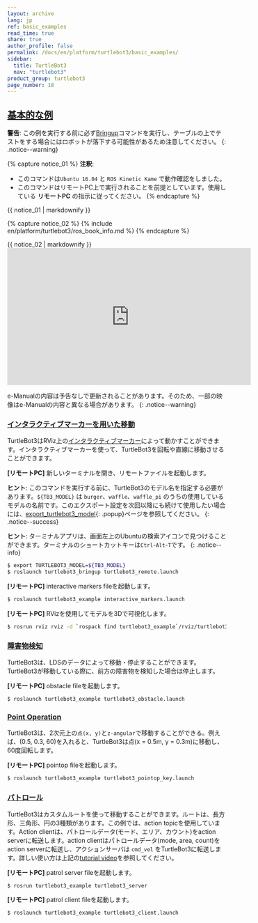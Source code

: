 ```yaml
---
layout: archive
lang: jp
ref: basic_examples
read_time: true
share: true
author_profile: false
permalink: /docs/en/platform/turtlebot3/basic_examples/
sidebar:
  title: TurtleBot3
  nav: "turtlebot3"
product_group: turtlebot3
page_number: 18
---
```


<div style="counter-reset: h1 8"></div>
<div style="counter-reset: h2 2"></div>

<!--[dummy Header 1]>
  <h1 id="basic-operation"><a href="#basic-operation">Basic Operation</a></h1>
<![end dummy Header 1]-->

## [基本的な例](#basic-examples)

**警告**: この例を実行する前に必ず[Bringup][bringup]コマンドを実行し、テーブルの上でテストをする場合にはロボットが落下する可能性があるため注意してください。
{: .notice--warning}

{% capture notice_01 %}
**注釈**:
- このコマンドは`Ubuntu 16.04` と `ROS Kinetic Kame` で動作確認をしました。
- このコマンドはリモートPC上で実行されることを前提としています。使用している **リモートPC** の指示に従ってください。
{% endcapture %}
<div class="notice--info">{{ notice_01 | markdownify }}</div>

{% capture notice_02 %}
{% include en/platform/turtlebot3/ros_book_info.md %}
{% endcapture %}
<div class="notice--success">{{ notice_02 | markdownify }}</div>

<iframe width="560" height="315" src="https://www.youtube.com/embed/Xg1pKFQY5p4" frameborder="0" allow="autoplay; encrypted-media" allowfullscreen></iframe>

e-Manualの内容は予告なしで更新されることがあります。そのため、一部の映像はe-Manualの内容と異なる場合があります。
{: .notice--warning}

### [インタラクティブマーカーを用いた移動](#move-using-interactive-markers)

TurtleBot3はRViz上の[インタラクティブマーカー][interactive_markers]によって動かすことができます。インタラクティブマーカーを使って、TurtleBot3を回転や直線に移動させることができます。

**[リモートPC]** 新しいターミナルを開き、リモートファイルを起動します。

**ヒント**: このコマンドを実行する前に、TurtleBot3のモデル名を指定する必要があります。`${TB3_MODEL}` は `burger`、`waffle`、`waffle_pi` のうちの使用しているモデルの名前です。このエクスポート設定を次回以降にも続けて使用したい場合には、[export_turtlebot3_model][export_turtlebot3_model]{: .popup}ページを参照してください。
{: .notice--success}

**ヒント**: ターミナルアプリは、画面左上のUbuntuの検索アイコンで見つけることができます。ターミナルのショートカットキーは`Ctrl`-`Alt`-`T`です。
{: .notice--info}

``` bash
$ export TURTLEBOT3_MODEL=${TB3_MODEL}
$ roslaunch turtlebot3_bringup turtlebot3_remote.launch
```

**[リモートPC]** interactive markers fileを起動します。
``` bash
$ roslaunch turtlebot3_example interactive_markers.launch
```

**[リモートPC]** RVizを使用してモデルを3Dで可視化します。
``` bash
$ rosrun rviz rviz -d `rospack find turtlebot3_example`/rviz/turtlebot3_interactive.rviz
```

### [障害物検知](#obstacle-detection)

TurtleBot3は、LDSのデータによって移動・停止することができます。TurtleBot3が移動している際に、前方の障害物を検知した場合は停止します。

**[リモートPC]** obstacle fileを起動します。
``` bash
$ roslaunch turtlebot3_example turtlebot3_obstacle.launch
```

### [Point Operation](#point-operation)

TurtleBot3は、2次元上の`点(x, y)`と`z-angular`で移動することができる。例えば、(0.5, 0.3, 60)を入れると、TurtleBot3は点(x = 0.5m, y = 0.3m)に移動し、60度回転します。

**[リモートPC]** pointop fileを起動します。
``` bash
$ roslaunch turtlebot3_example turtlebot3_pointop_key.launch
```

### [パトロール](#patrol)

TurtleBot3はカスタムルートを使って移動することができます。ルートは、長方形、三角形、円の3種類があります。この例では、action topicを使用しています。Action clientは、パトロールデータ(モード、エリア、カウント)をaction serverに転送します。action clientはパトロールデータ(mode, area, count)をaction serverに転送し、アクションサーバは `cmd_vel` をTurtleBot3に転送します。詳しい使い方は上記の[tutorial video][tutorial_video]を参照してください。

**[リモートPC]** patrol server fileを起動します。
``` bash
$ rosrun turtlebot3_example turtlebot3_server
```
**[リモートPC]** patrol client fileを起動します。
``` bash
$ roslaunch turtlebot3_example turtlebot3_client.launch
```

[bringup]: /docs/en/platform/turtlebot3/bringup/#bringup
[interactive_markers]: http://wiki.ros.org/interactive_markers
[tutorial_video]: https://youtu.be/Xg1pKFQY5p4
[export_turtlebot3_model]: /docs/en/platform/turtlebot3/export_turtlebot3_model
